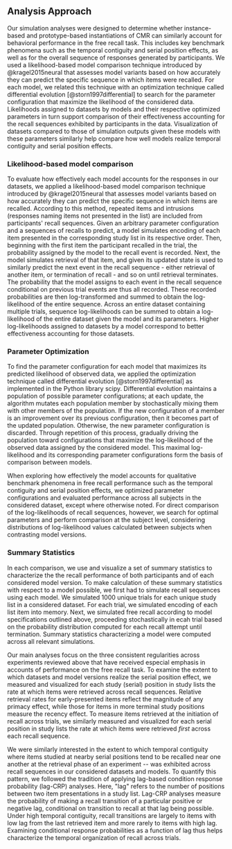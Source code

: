
## Analysis Approach
Our simulation analyses were designed to determine whether instance-based and prototype-based instantiations of CMR can similarly account for behavioral performance in the free recall task. This includes key benchmark phenomena such as the temporal contiguity and serial position effects, as well as for the overall sequence of responses generated by participants. We used a likelihood-based model comparison technique introduced by @kragel2015neural that assesses model variants based on how accurately they can predict the specific sequence in which items were recalled. For each model, we related this technique with an optimization technique called differential evolution [@storn1997differential] to search for the parameter configuration that maximize the likelihood of the considered data. Likelihoods assigned to datasets by models and their respective optimized parameters in turn support comparison of their effectiveness accounting for the recall sequences exhibited by participants in the data. Visualization of datasets compared to those of simulation outputs given these models with these parameters similarly help compare how well models realize temporal contiguity and serial position effects.


### Likelihood-based model comparison
To evaluate how effectively each model accounts for the responses in our datasets, we applied a likelihood-based model comparison technique introduced by @kragel2015neural that assesses model variants based on how accurately they can predict the specific sequence in which items are recalled. According to this method, repeated items and intrusions (responses naming items not presented in the list) are included from participants' recall sequences. Given an arbitrary parameter configuration and a sequences of recalls to predict, a model simulates encoding of each item presented in the corresponding study list in its respective order. Then, beginning with the first item the participant recalled in the trial, the probability assigned by the model to the recall event is recorded. Next, the model simulates retrieval of that item, and given its updated state is used to similarly predict the next event in the recall sequence - either retrieval of another item, or termination of recall - and so on until retrieval terminates. The probability that the model assigns to each event in the recall sequence conditional on previous trial events are thus all recorded. These recorded probabilities are then log-transformed and summed to obtain the log-likelihood of the entire sequence. Across an entire dataset containing multiple trials, sequence log-likelihoods can be summed to obtain a log-likelihood of the entire dataset given the model and its parameters. Higher log-likelihoods assigned to datasets by a model correspond to better effectiveness accounting for those datasets.


### Parameter Optimization
To find the parameter configuration for each model that maximizes its predicted likelihood of observed data, we applied the optimization technique called differential evolution [@storn1997differential] as implemented in the Python library scipy. Differential evolution maintains a population of possible parameter configurations; at each update, the algorithm mutates each population member by stochastically mixing them with other members of the population. If the new configuration of a member is an improvement over its previous configuration, then it becomes part of the updated population. Otherwise, the new parameter configuration is discarded. Through repetition of this process, gradually driving the population toward configurations that maximize the log-likelihood of the observed data assigned by the considered model. This maximal log-likelihood and its corresponding parameter configurations form the basis of comparison between models.

When exploring how effectively the model accounts for qualitative benchmark phenomena in free recall performance such as the temporal contiguity and serial position effects, we optimized parameter configurations and evaluated performance across all subjects in the considered dataset, except where otherwise noted. For direct comparison of the log-likelihoods of recall sequences, however, we search for optimal parameters and perform comparison at the subject level, considering distributions of log-likelihood values calculated between subjects when contrasting model versions.


### Summary Statistics
In each comparison, we use and visualize a set of summary statistics to characterize the the recall performance of both participants and of each considered model version. To make calculation of these summary statistics with respect to a model possible, we first had to simulate recall sequences using each model. We simulated 1000 unique trials for each unique study list in a considered dataset. For each trial, we simulated encoding of each list item into memory. Next, we simulated free recall according to model specifications outlined above, proceeding stochastically in ecah trial based on the probability distribution computed for each recall attempt until termination. Summary statistics characterizing a model were computed across all relevant simulations.

Our main analyses focus on the three consistent regularities across experiments reviewed above that have received especial emphasis in accounts of performance on the free recall task. To examine the extent to which datasets and model versions realize the serial position effect, we measured and visualized for each study (serial) position in study lists the rate at which items were retrieved across recall sequences. Relative retrieval rates for early-presented items reflect the magnitude of any primacy effect, while those for items in more terminal study positions measure the recency effect. To measure items retrieved at the initiation of recall across trials, we similarly measured and visualized for each serial position in study lists the rate at which items were retrieved *first* across each recall sequence.

We were similarly interested in the extent to which temporal contiguity where items studied at nearby serial positions tend to be recalled near one another at the retrieval phase of an experiment -- was exhibited across recall sequences in our considered datasets and models. To quantify this pattern, we followed the tradition of applying lag-based condition response probability (lag-CRP) analyses. Here, "lag" refers to the number of positions between two item presentations in a study list. Lag-CRP analyses measure the probability of making a recall transition of a particular positive or negative lag, conditional on transition to recall at that lag being possible. Under high temporal contiguity, recall transitions are largely to items with low lag from the last retrieved item and more rarely to items with high lag. Examining conditional response probabilities as a function of lag thus helps characterize the temporal organization of recall across trials.